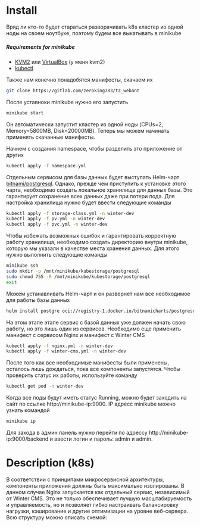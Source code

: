# Install
Вряд ли кто-то будет стараться разворачивать k8s кластер из одной ноды на своем ноутбуке, поэтому будем все выкатывать в minikube
##### Requirements for minikube
- [KVM2](https://minikube.sigs.k8s.io/docs/drivers/kvm2/) или [VirtualBox](https://www.virtualbox.org/wiki/Linux_Downloads) (у меня kvm2)
- [kubectl](https://kubernetes.io/docs/tasks/tools/install-kubectl-linux/) 

Также нам конечно понадобятся манифесты, скачаем их
```bash
git clone https://gitlab.com/zeroking783/tz_webant
```

После уставноки minikube нужно его запустить
```bash
minikube start
```
Он автоматически запустит кластер из одной ноды (CPUs=2, Memory=5800MB, Disk=20000MB). Теперь мы можем начинать применять скачанные манифесты.

Начнем с создания namespace, чтобы разделить это приложение от других
```bash
kubectl apply -f namespace.yml
```
Отдельным сервисом для базы данных будет выступать Helm-чарт [bitnami/postgresql](https://github.com/bitnami/charts/tree/main/bitnami/postgresql). Однако, прежде чем приступить к установке этого чарта, необходимо создать локальное хранилище для данных базы. Это гарантирует сохранение всех данных даже при потери пода. Для настройка хранилища нужно будет ввести следующие команды
```bash
kubectl apply -f storage-class.yml -n winter-dev
kubectl apply -f pv.yml -n winter-dev
kubectl apply -f pvc.yml -n winter-dev
```
Чтобы избежать возможных ошибок и гарантировать корректную работу хранилища, необходимо создать директорию внутри minikube, которую мы указали в качестве места хранения данных. Для этого нужно выполнить следующие команды
```bash
minikube ssh
sudo mkdir -p /mnt/minikube/kubestorage/postgresql
sudo chmod 755 -R /mnt/minikube/kubestorage/postgresql
exit
```
Можем устанавливать Helm-чарт и он развернет нам все необходимое для работы базы данных
```bash
helm install postgre oci://registry-1.docker.io/bitnamicharts/postgresql -n winter-dev -f postgre-values.yml
```
На этом этапе этапе сервис с базой данных уже должен начать свою работу, но это лишь один из сервисов. Необходимо еще применить манифест с сервисом Nginx и манифест с Winter CMS
```bash
kubectl apply -f nginx.yml -n winter-dev
kubectl apply -f winter-cms.yml -n winter-dev
```
После того как все необходимые манифесты были применены, осталось лишь дождаться, пока все компоненты запустятся. Чтобы проверить статус их работы, используйте команду
```bash
kubectl get pod -n winter-dev
```
Когда все поды будут иметь статус Running, можно будет заходить на сайт по ссылке http://minikube-ip:9000. IP адресс minikube можно узнать командой 
```bash
minikube ip
```
Для захода в админ панель нужно перейти по адрессу http://minikube-ip:9000/backend и ввести логин и пароль: admin и admin.

# Description (k8s)
В соответствии с принципами микросервисной архитектуры, компоненты приложения должны быть максимально изолированы. В данном случае Nginx запускается как отдельный сервис, независимый от Winter CMS. Это не только обеспечивает лучшую масштабируемость и управляемость, но и позволяет гибко настраивать балансировку нагрузки, кэширование и другие оптимизации на уровне веб-сервера. Всю структуру можно описать схемой: